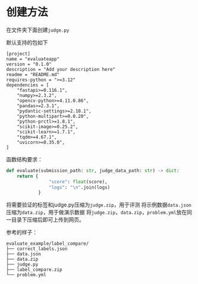 # 创建方法

在文件夹下面创建`judge.py`

默认支持的包如下

```
[project]
name = "evaluateapp"
version = "0.1.0"
description = "Add your description here"
readme = "README.md"
requires-python = ">=3.12"
dependencies = [
    "fastapi>=0.116.1",
    "numpy>=2.3.2",
    "opencv-python>=4.11.0.86",
    "pandas>=2.3.1",
    "pydantic-settings>=2.10.1",
    "python-multipart>=0.0.20",
    "python-prctl>=1.8.1",
    "scikit-image>=0.25.2",
    "scikit-learn>=1.7.1",
    "tqdm>=4.67.1",
    "uvicorn>=0.35.0",
]
```

函数结构要求：

```python
def evaluate(submission_path: str, judge_data_path: str) -> dict:
    return {
                "score": float(score),
                "logs": "\n".join(logs)
            }
```

将需要验证的标签和judge.py压缩为`judge.zip`，用于评测
将示例数据`data.json`压缩为`data.zip`，用于做演示数据
将`judge.zip`，`data.zip`，`problem.yml`放在同一目录下压缩后即可上传到网页。

参考的样子：
```
evaluate_example/label_compare/
├── correct_labels.json
├── data.json
├── data.zip
├── judge.py
├── label_compare.zip
└── problem.yml
```